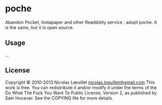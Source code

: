 # poche

Abandon Pocket, Instapaper and other Readibility service : adopt poche. It is the same, but it is open source.

## Usage

...

## License
Copyright © 2010-2013 Nicolas Lœuillet <nicolas.loeuillet@gmail.com>
This work is free. You can redistribute it and/or modify it under the
terms of the Do What The Fuck You Want To Public License, Version 2,
as published by Sam Hocevar. See the COPYING file for more details.